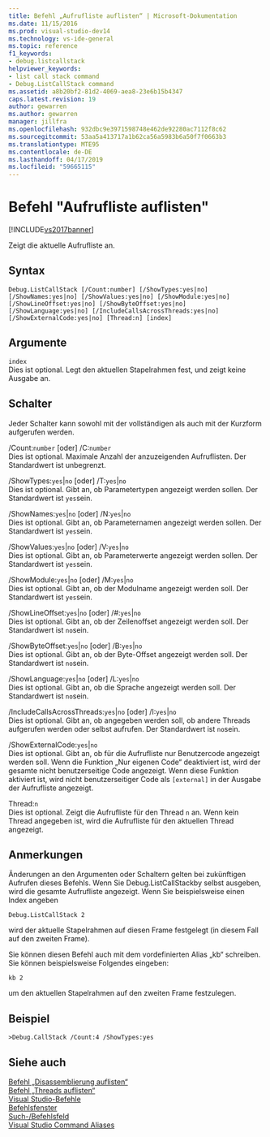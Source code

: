 ```yaml
---
title: Befehl „Aufrufliste auflisten“ | Microsoft-Dokumentation
ms.date: 11/15/2016
ms.prod: visual-studio-dev14
ms.technology: vs-ide-general
ms.topic: reference
f1_keywords:
- debug.listcallstack
helpviewer_keywords:
- list call stack command
- Debug.ListCallStack command
ms.assetid: a8b20bf2-81d2-4069-aea8-23e6b15b4347
caps.latest.revision: 19
author: gewarren
ms.author: gewarren
manager: jillfra
ms.openlocfilehash: 932dbc9e3971598748e462de92280ac7112f8c62
ms.sourcegitcommit: 53aa5a413717a1b62ca56a5983b6a50f7f0663b3
ms.translationtype: MTE95
ms.contentlocale: de-DE
ms.lasthandoff: 04/17/2019
ms.locfileid: "59665115"
---
```

# <a name="list-call-stack-command"></a>Befehl "Aufrufliste auflisten"
[!INCLUDE[vs2017banner](../../includes/vs2017banner.md)]

Zeigt die aktuelle Aufrufliste an.  
  
## <a name="syntax"></a>Syntax  
  
```  
Debug.ListCallStack [/Count:number] [/ShowTypes:yes|no]  
[/ShowNames:yes|no] [/ShowValues:yes|no] [/ShowModule:yes|no]  
[/ShowLineOffset:yes|no] [/ShowByteOffset:yes|no]  
[/ShowLanguage:yes|no] [/IncludeCallsAcrossThreads:yes|no]  
[/ShowExternalCode:yes|no] [Thread:n] [index]  
```  
  
## <a name="arguments"></a>Argumente  
 `index`  
 Dies ist optional. Legt den aktuellen Stapelrahmen fest, und zeigt keine Ausgabe an.  
  
## <a name="switches"></a>Schalter  
 Jeder Schalter kann sowohl mit der vollständigen als auch mit der Kurzform aufgerufen werden.  
  
 /Count:`number` [oder] /C:`number`  
 Dies ist optional. Maximale Anzahl der anzuzeigenden Aufruflisten. Der Standardwert ist unbegrenzt.  
  
 /ShowTypes:`yes`|`no` [oder] /T:`yes`|`no`  
 Dies ist optional. Gibt an, ob Parametertypen angezeigt werden sollen. Der Standardwert ist `yes`sein.  
  
 /ShowNames:`yes`|`no` [oder] /N:`yes`|`no`  
 Dies ist optional. Gibt an, ob Parameternamen angezeigt werden sollen. Der Standardwert ist `yes`sein.  
  
 /ShowValues:`yes`|`no` [oder] /V:`yes`|`no`  
 Dies ist optional. Gibt an, ob Parameterwerte angezeigt werden sollen. Der Standardwert ist `yes`sein.  
  
 /ShowModule:`yes`|`no` [oder] /M:`yes`|`no`  
 Dies ist optional. Gibt an, ob der Modulname angezeigt werden soll. Der Standardwert ist `yes`sein.  
  
 /ShowLineOffset:`yes`|`no` [oder] /#:`yes`|`no`  
 Dies ist optional. Gibt an, ob der Zeilenoffset angezeigt werden soll. Der Standardwert ist `no`sein.  
  
 /ShowByteOffset:`yes`|`no` [oder] /B:`yes`|`no`  
 Dies ist optional. Gibt an, ob der Byte-Offset angezeigt werden soll. Der Standardwert ist `no`sein.  
  
 /ShowLanguage:`yes`|`no` [oder] /L:`yes`|`no`  
 Dies ist optional. Gibt an, ob die Sprache angezeigt werden soll. Der Standardwert ist `no`sein.  
  
 /IncludeCallsAcrossThreads:`yes`|`no` [oder] /I:`yes`|`no`  
 Dies ist optional. Gibt an, ob angegeben werden soll, ob andere Threads aufgerufen werden oder selbst aufrufen. Der Standardwert ist `no`sein.  
  
 /ShowExternalCode:`yes`|`no`  
 Dies ist optional. Gibt an, ob für die Aufrufliste nur Benutzercode angezeigt werden soll. Wenn die Funktion „Nur eigenen Code“ deaktiviert ist, wird der gesamte nicht benutzerseitige Code angezeigt. Wenn diese Funktion aktiviert ist, wird nicht benutzerseitiger Code als `[external]` in der Ausgabe der Aufrufliste angezeigt.  
  
 Thread:`n`  
 Dies ist optional. Zeigt die Aufrufliste für den Thread `n` an. Wenn kein Thread angegeben ist, wird die Aufrufliste für den aktuellen Thread angezeigt.  
  
## <a name="remarks"></a>Anmerkungen  
 Änderungen an den Argumenten oder Schaltern gelten bei zukünftigen Aufrufen dieses Befehls. Wenn Sie Debug.ListCallStackby selbst ausgeben, wird die gesamte Aufrufliste angezeigt. Wenn Sie beispielsweise einen Index angeben  
  
```  
Debug.ListCallStack 2  
```  
  
 wird der aktuelle Stapelrahmen auf diesen Frame festgelegt (in diesem Fall auf den zweiten Frame).  
  
 Sie können diesen Befehl auch mit dem vordefinierten Alias „kb“ schreiben. Sie können beispielsweise Folgendes eingeben:  
  
```  
kb 2  
```  
  
 um den aktuellen Stapelrahmen auf den zweiten Frame festzulegen.  
  
## <a name="example"></a>Beispiel  
  
```  
>Debug.CallStack /Count:4 /ShowTypes:yes  
```  
  
## <a name="see-also"></a>Siehe auch  
 [Befehl „Disassemblierung auflisten“](../../ide/reference/list-disassembly-command.md)   
 [Befehl „Threads auflisten“](../../ide/reference/list-threads-command.md)   
 [Visual Studio-Befehle](../../ide/reference/visual-studio-commands.md)   
 [Befehlsfenster](../../ide/reference/command-window.md)   
 [Such-/Befehlsfeld](../../ide/find-command-box.md)   
 [Visual Studio Command Aliases](../../ide/reference/visual-studio-command-aliases.md)
